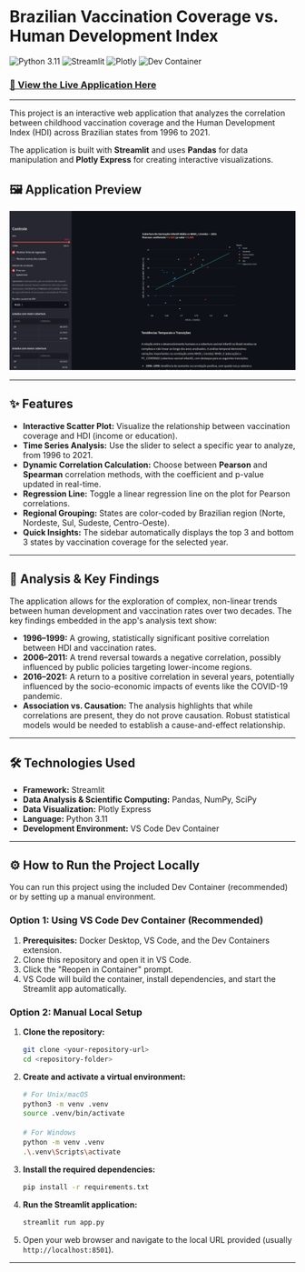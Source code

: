# Brazilian Vaccination Coverage vs. Human Development Index

![Python 3.11](https://img.shields.io/badge/Python-3.11-3776AB.svg?style=flat&logo=python)
![Streamlit](https://img.shields.io/badge/Framework-Streamlit-FF4B4B.svg?style=flat&logo=streamlit)
![Plotly](https://img.shields.io/badge/Visuals-Plotly-3F4F75.svg?style=flat&logo=plotly)
![Dev Container](https://img.shields.io/badge/Dev_Environment-Dev_Container-007ACC.svg?style=flat&logo=visualstudiocode)

### [🚀 View the Live Application Here](https://correlacao-vacinacao-infantil-mhdi.streamlit.app/)

---

This project is an interactive web application that analyzes the correlation between childhood vaccination coverage and the Human Development Index (HDI) across Brazilian states from 1996 to 2021.

The application is built with **Streamlit** and uses **Pandas** for data manipulation and **Plotly Express** for creating interactive visualizations.

## 🖼️ Application Preview

<p align="center">
  <img src="images/screenshot.png" alt="Application Screenshot" width="800"/>
</p>

---

## ✨ Features

* **Interactive Scatter Plot:** Visualize the relationship between vaccination coverage and HDI (income or education).
* **Time Series Analysis:** Use the slider to select a specific year to analyze, from 1996 to 2021.
* **Dynamic Correlation Calculation:** Choose between **Pearson** and **Spearman** correlation methods, with the coefficient and p-value updated in real-time.
* **Regression Line:** Toggle a linear regression line on the plot for Pearson correlations.
* **Regional Grouping:** States are color-coded by Brazilian region (Norte, Nordeste, Sul, Sudeste, Centro-Oeste).
* **Quick Insights:** The sidebar automatically displays the top 3 and bottom 3 states by vaccination coverage for the selected year.

---

## 🔬 Analysis & Key Findings

The application allows for the exploration of complex, non-linear trends between human development and vaccination rates over two decades. The key findings embedded in the app's analysis text show:

* **1996–1999:** A growing, statistically significant positive correlation between HDI and vaccination rates.
* **2006–2011:** A trend reversal towards a negative correlation, possibly influenced by public policies targeting lower-income regions.
* **2016–2021:** A return to a positive correlation in several years, potentially influenced by the socio-economic impacts of events like the COVID-19 pandemic.
* **Association vs. Causation:** The analysis highlights that while correlations are present, they do not prove causation. Robust statistical models would be needed to establish a cause-and-effect relationship.

---

## 🛠️ Technologies Used

* **Framework:** Streamlit
* **Data Analysis & Scientific Computing:** Pandas, NumPy, SciPy
* **Data Visualization:** Plotly Express
* **Language:** Python 3.11
* **Development Environment:** VS Code Dev Container

---

## ⚙️ How to Run the Project Locally

You can run this project using the included Dev Container (recommended) or by setting up a manual environment.

### Option 1: Using VS Code Dev Container (Recommended)

1.  **Prerequisites:** Docker Desktop, VS Code, and the Dev Containers extension.
2.  Clone this repository and open it in VS Code.
3.  Click the "Reopen in Container" prompt.
4.  VS Code will build the container, install dependencies, and start the Streamlit app automatically.

### Option 2: Manual Local Setup

1.  **Clone the repository:**
    ```bash
    git clone <your-repository-url>
    cd <repository-folder>
    ```

2.  **Create and activate a virtual environment:**
    ```bash
    # For Unix/macOS
    python3 -m venv .venv
    source .venv/bin/activate

    # For Windows
    python -m venv .venv
    .\.venv\Scripts\activate
    ```

3.  **Install the required dependencies:**
    ```bash
    pip install -r requirements.txt
    ```

4.  **Run the Streamlit application:**
    ```bash
    streamlit run app.py
    ```
5.  Open your web browser and navigate to the local URL provided (usually `http://localhost:8501`).

---
